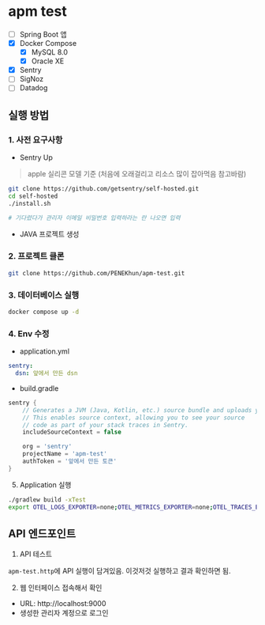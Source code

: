 # apm test

- [ ] Spring Boot 앱
- [x] Docker Compose
  - [x] MySQL 8.0
  - [x] Oracle XE
- [x] Sentry
- [ ] SigNoz
- [ ] Datadog

## 실행 방법

### 1. 사전 요구사항

- Sentry Up

> apple 실리콘 모델 기준 (처음에 오래걸리고 리소스 많이 잡아먹음 참고바람)

```bash
git clone https://github.com/getsentry/self-hosted.git
cd self-hosted
./install.sh

# 기다렸다가 관리자 이메일 비밀번호 입력하라는 란 나오면 입력
```

  - JAVA 프로젝트 생성


### 2. 프로젝트 클론
```bash
git clone https://github.com/PENEKhun/apm-test.git
```

### 3. 데이터베이스 실행
```bash
docker compose up -d
```

### 4. Env 수정

- application.yml

```yml
sentry:
  dsn: 앞에서 만든 dsn
```

- build.gradle

```groovy
sentry {
    // Generates a JVM (Java, Kotlin, etc.) source bundle and uploads your source code to Sentry.
    // This enables source context, allowing you to see your source
    // code as part of your stack traces in Sentry.
    includeSourceContext = false

    org = 'sentry'
    projectName = 'apm-test'
    authToken = '앞에서 만든 토큰'
}
```

5. Application 실행

```bash
./gradlew build -xTest
export OTEL_LOGS_EXPORTER=none;OTEL_METRICS_EXPORTER=none;OTEL_TRACES_EXPORTER=none;SENTRY_AUTO_INIT=false;java -javaagent:sentry-opentelemetry-agent-8.13.3.jar -jar build/libs/apm-test-0.0.1-SNAPSHOT.jar
```


## API 엔드포인트

1. API 테스트

`apm-test.http`에 API 실행이 담겨있음.
이것저것 실행하고 결과 확인하면 됨.

2. 웹 인터페이스 접속해서 확인
- URL: http://localhost:9000
- 생성한 관리자 계정으로 로그인

